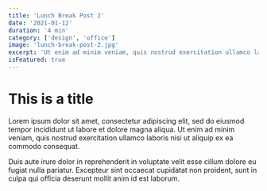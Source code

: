 ```yaml
---
title: 'Lunch Break Post 2'
date: '2021-01-12'
duration: '4 min'
category: ['design', 'office']
image: 'lunch-break-post-2.jpg'
excerpt: 'Ut enim ad minim veniam, quis nostrud exercitation ullamco laboris nisi ut aliquip ex ea commodo consequat.'
isFeatured: true
---
```


# This is a title

Lorem ipsum dolor sit amet, consectetur adipiscing elit, sed do eiusmod tempor incididunt ut labore et dolore magna aliqua. Ut enim ad minim veniam, quis nostrud exercitation ullamco laboris nisi ut aliquip ex ea commodo consequat.

Duis aute irure dolor in reprehenderit in voluptate velit esse cillum dolore eu fugiat nulla pariatur. Excepteur sint occaecat cupidatat non proident, sunt in culpa qui officia deserunt mollit anim id est laborum.
